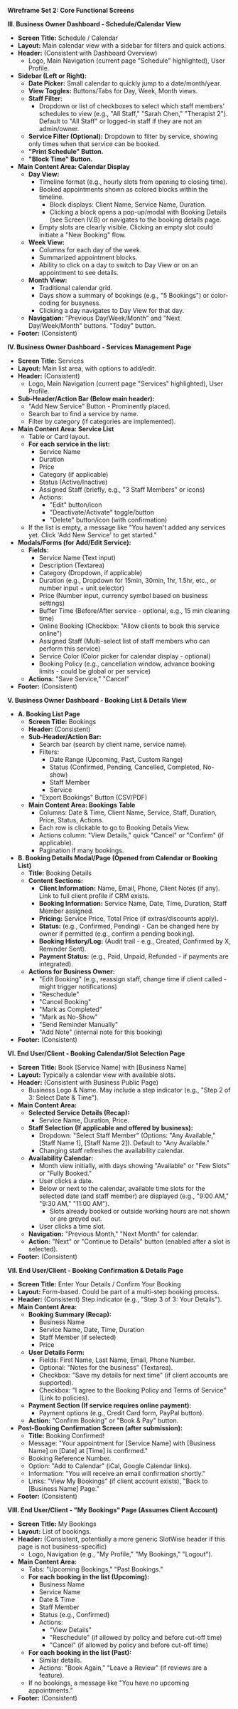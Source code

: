 **Wireframe Set 2: Core Functional Screens**

**III. Business Owner Dashboard - Schedule/Calendar View**

*   **Screen Title:** Schedule / Calendar
*   **Layout:** Main calendar view with a sidebar for filters and quick actions.
*   **Header:** (Consistent with Dashboard Overview)
    *   Logo, Main Navigation (current page "Schedule" highlighted), User Profile.
*   **Sidebar (Left or Right):**
    *   **Date Picker:** Small calendar to quickly jump to a date/month/year.
    *   **View Toggles:** Buttons/Tabs for Day, Week, Month views.
    *   **Staff Filter:**
        *   Dropdown or list of checkboxes to select which staff members' schedules to view (e.g., "All Staff," "Sarah Chen," "Therapist 2"). Default to "All Staff" or logged-in staff if they are not an admin/owner.
    *   **Service Filter (Optional):** Dropdown to filter by service, showing only times when that service can be booked.
    *   **"Print Schedule" Button.**
    *   **"Block Time" Button.**
*   **Main Content Area: Calendar Display**
    *   **Day View:**
        *   Timeline format (e.g., hourly slots from opening to closing time).
        *   Booked appointments shown as colored blocks within the timeline.
            *   Block displays: Client Name, Service Name, Duration.
            *   Clicking a block opens a pop-up/modal with Booking Details (see Screen IV.B) or navigates to the booking details page.
        *   Empty slots are clearly visible. Clicking an empty slot could initiate a "New Booking" flow.
    *   **Week View:**
        *   Columns for each day of the week.
        *   Summarized appointment blocks.
        *   Ability to click on a day to switch to Day View or on an appointment to see details.
    *   **Month View:**
        *   Traditional calendar grid.
        *   Days show a summary of bookings (e.g., "5 Bookings") or color-coding for busyness.
        *   Clicking a day navigates to Day View for that day.
    *   **Navigation:** "Previous Day/Week/Month" and "Next Day/Week/Month" buttons. "Today" button.
*   **Footer:** (Consistent)

**IV. Business Owner Dashboard - Services Management Page**

*   **Screen Title:** Services
*   **Layout:** Main list area, with options to add/edit.
*   **Header:** (Consistent)
    *   Logo, Main Navigation (current page "Services" highlighted), User Profile.
*   **Sub-Header/Action Bar (Below main header):**
    *   "Add New Service" Button - Prominently placed.
    *   Search bar to find a service by name.
    *   Filter by category (if categories are implemented).
*   **Main Content Area: Service List**
    *   Table or Card layout.
    *   **For each service in the list:**
        *   Service Name
        *   Duration
        *   Price
        *   Category (if applicable)
        *   Status (Active/Inactive)
        *   Assigned Staff (briefly, e.g., "3 Staff Members" or icons)
        *   Actions:
            *   "Edit" button/icon
            *   "Deactivate/Activate" toggle/button
            *   "Delete" button/icon (with confirmation)
    *   If the list is empty, a message like "You haven't added any services yet. Click 'Add New Service' to get started."
*   **Modals/Forms (for Add/Edit Service):**
    *   **Fields:**
        *   Service Name (Text input)
        *   Description (Textarea)
        *   Category (Dropdown, if applicable)
        *   Duration (e.g., Dropdown for 15min, 30min, 1hr, 1.5hr, etc., or number input + unit selector)
        *   Price (Number input, currency symbol based on business settings)
        *   Buffer Time (Before/After service - optional, e.g., 15 min cleaning time)
        *   Online Booking (Checkbox: "Allow clients to book this service online")
        *   Assigned Staff (Multi-select list of staff members who can perform this service)
        *   Service Color (Color picker for calendar display - optional)
        *   Booking Policy (e.g., cancellation window, advance booking limits - could be global or per service)
    *   **Actions:** "Save Service," "Cancel"
*   **Footer:** (Consistent)

**V. Business Owner Dashboard - Booking List & Details View**

*   **A. Booking List Page**
    *   **Screen Title:** Bookings
    *   **Header:** (Consistent)
    *   **Sub-Header/Action Bar:**
        *   Search bar (search by client name, service name).
        *   Filters:
            *   Date Range (Upcoming, Past, Custom Range)
            *   Status (Confirmed, Pending, Cancelled, Completed, No-show)
            *   Staff Member
            *   Service
        *   "Export Bookings" Button (CSV/PDF)
    *   **Main Content Area: Bookings Table**
        *   Columns: Date & Time, Client Name, Service, Staff, Duration, Price, Status, Actions.
        *   Each row is clickable to go to Booking Details View.
        *   Actions column: "View Details," quick "Cancel" or "Confirm" (if applicable).
        *   Pagination if many bookings.
*   **B. Booking Details Modal/Page (Opened from Calendar or Booking List)**
    *   **Title:** Booking Details
    *   **Content Sections:**
        *   **Client Information:** Name, Email, Phone, Client Notes (if any). Link to full client profile if CRM exists.
        *   **Booking Information:** Service Name, Date, Time, Duration, Staff Member assigned.
        *   **Pricing:** Service Price, Total Price (if extras/discounts apply).
        *   **Status:** (e.g., Confirmed, Pending) - Can be changed here by owner if permitted (e.g., confirm a pending booking).
        *   **Booking History/Log:** (Audit trail - e.g., Created, Confirmed by X, Reminder Sent).
        *   **Payment Status:** (e.g., Paid, Unpaid, Refunded - if payments are integrated).
    *   **Actions for Business Owner:**
        *   "Edit Booking" (e.g., reassign staff, change time if client called - might trigger notifications)
        *   "Reschedule"
        *   "Cancel Booking"
        *   "Mark as Completed"
        *   "Mark as No-Show"
        *   "Send Reminder Manually"
        *   "Add Note" (internal note for this booking)
*   **Footer:** (Consistent)

**VI. End User/Client - Booking Calendar/Slot Selection Page**

*   **Screen Title:** Book [Service Name] with [Business Name]
*   **Layout:** Typically a calendar view with available slots.
*   **Header:** (Consistent with Business Public Page)
    *   Business Logo & Name. May include a step indicator (e.g., "Step 2 of 3: Select Date & Time").
*   **Main Content Area:**
    *   **Selected Service Details (Recap):**
        *   Service Name, Duration, Price.
    *   **Staff Selection (If applicable and offered by business):**
        *   Dropdown: "Select Staff Member" (Options: "Any Available," [Staff Name 1], [Staff Name 2]). Default to "Any Available."
        *   Changing staff refreshes the availability calendar.
    *   **Availability Calendar:**
        *   Month view initially, with days showing "Available" or "Few Slots" or "Fully Booked."
        *   User clicks a date.
        *   Below or next to the calendar, available time slots for the selected date (and staff member) are displayed (e.g., "9:00 AM," "9:30 AM," "11:00 AM").
            *   Slots already booked or outside working hours are not shown or are greyed out.
        *   User clicks a time slot.
    *   **Navigation:** "Previous Month," "Next Month" for calendar.
    *   **Action:** "Next" or "Continue to Details" button (enabled after a slot is selected).
*   **Footer:** (Consistent)

**VII. End User/Client - Booking Confirmation & Details Page**

*   **Screen Title:** Enter Your Details / Confirm Your Booking
*   **Layout:** Form-based. Could be part of a multi-step booking process.
*   **Header:** (Consistent) Step indicator (e.g., "Step 3 of 3: Your Details").
*   **Main Content Area:**
    *   **Booking Summary (Recap):**
        *   Business Name
        *   Service Name, Date, Time, Duration
        *   Staff Member (if selected)
        *   Price
    *   **User Details Form:**
        *   Fields: First Name, Last Name, Email, Phone Number.
        *   Optional: "Notes for the business" (Textarea).
        *   Checkbox: "Save my details for next time" (if client accounts are supported).
        *   Checkbox: "I agree to the Booking Policy and Terms of Service" (Link to policies).
    *   **Payment Section (If service requires online payment):**
        *   Payment options (e.g., Credit Card form, PayPal button).
    *   **Action:** "Confirm Booking" or "Book & Pay" button.
*   **Post-Booking Confirmation Screen (after submission):**
    *   **Title:** Booking Confirmed!
    *   Message: "Your appointment for [Service Name] with [Business Name] on [Date] at [Time] is confirmed."
    *   Booking Reference Number.
    *   Option: "Add to Calendar" (iCal, Google Calendar links).
    *   Information: "You will receive an email confirmation shortly."
    *   Links: "View My Bookings" (if client account exists), "Back to [Business Name] Page."
*   **Footer:** (Consistent)

**VIII. End User/Client - "My Bookings" Page (Assumes Client Account)**

*   **Screen Title:** My Bookings
*   **Layout:** List of bookings.
*   **Header:** (Consistent, potentially a more generic SlotWise header if this page is not business-specific)
    *   Logo, Navigation (e.g., "My Profile," "My Bookings," "Logout").
*   **Main Content Area:**
    *   Tabs: "Upcoming Bookings," "Past Bookings."
    *   **For each booking in the list (Upcoming):**
        *   Business Name
        *   Service Name
        *   Date & Time
        *   Staff Member
        *   Status (e.g., Confirmed)
        *   Actions:
            *   "View Details"
            *   "Reschedule" (if allowed by policy and before cut-off time)
            *   "Cancel" (if allowed by policy and before cut-off time)
    *   **For each booking in the list (Past):**
        *   Similar details.
        *   Actions: "Book Again," "Leave a Review" (if reviews are a feature).
    *   If no bookings, a message like "You have no upcoming appointments."
*   **Footer:** (Consistent)
